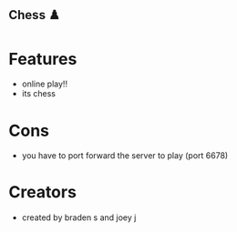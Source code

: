 ## Chess ♟️

# Features

 - online play!!
 - its chess
   
# Cons
 - you have to port forward the server to play (port 6678)

# Creators
 - created by braden s and joey j
